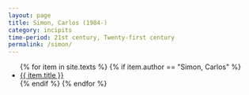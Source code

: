 ```yaml
---
layout: page
title: Simon, Carlos (1984-)
category: incipits
time-period: 21st century, Twenty-first century
permalink: /simon/
---
```


<ul class="texts">
    {% for item in site.texts %}
      {% if item.author == "Simon, Carlos" %}
          <li class="text-title">
          <a href="{{ site.baseurl }}{{ item.url }}">
        {{ item.title }}
              </a>
    </li>
      {% endif %}
    {% endfor %}
</ul>
